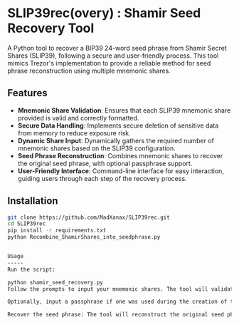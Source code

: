# SLIP39rec(overy) : Shamir Seed Recovery Tool

A Python tool to recover a BIP39 24-word seed phrase from Shamir Secret Shares (SLIP39), following a secure and user-friendly process. This tool mimics Trezor's implementation to provide a reliable method for seed phrase reconstruction using multiple mnemonic shares.

Features
--------
- **Mnemonic Share Validation**: Ensures that each SLIP39 mnemonic share provided is valid and correctly formatted.
- **Secure Data Handling**: Implements secure deletion of sensitive data from memory to reduce exposure risk.
- **Dynamic Share Input**: Dynamically gathers the required number of mnemonic shares based on the SLIP39 configuration.
- **Seed Phrase Reconstruction**: Combines mnemonic shares to recover the original seed phrase, with optional passphrase support.
- **User-Friendly Interface**: Command-line interface for easy interaction, guiding users through each step of the recovery process.

Installation
------------

```bash
git clone https://github.com/MadXanax/SLIP39rec.git
cd SLIP39rec
pip install -r requirements.txt
python Recombine_ShamirShares_into_seedphrase.py


Usage
-----
Run the script:

python shamir_seed_recovery.py
Follow the prompts to input your mnemonic shares. The tool will validate each share and dynamically calculate the required number of shares needed for recovery.

Optionally, input a passphrase if one was used during the creation of the shares.

Recover the seed phrase: The tool will reconstruct the original seed phrase and display it on the screen.
